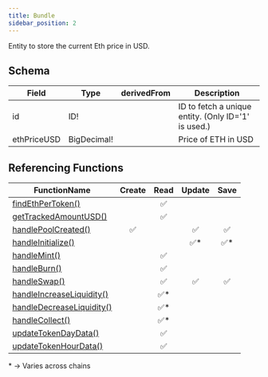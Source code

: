 ```yaml
---
title: Bundle
sidebar_position: 2
---
```


Entity to store the current Eth price in USD.

## Schema
|Field|Type|derivedFrom|Description|
|-|-|-|-|
|id | ID! |  | ID to fetch a unique entity. (Only ID='1' is used.) | 
|ethPriceUSD | BigDecimal! |  | Price of ETH in USD  | 

## Referencing Functions

|FunctionName|Create|Read|Update|Save|
|-|-|-|-|-|
|[findEthPerToken()](../functions-n-handlers/utils/pricing.ts#findethpertoken)||<center>:white_check_mark:</center>|||
|[getTrackedAmountUSD()](../functions-n-handlers/utils/pricing.ts#gettrackedamountusd)||<center>:white_check_mark:</center>|||
|[handlePoolCreated()](../functions-n-handlers/mappings/factory.ts#handlepoolcreated)|<center>:white_check_mark:</center>||<center>:white_check_mark:</center>|<center>:white_check_mark:</center>|
|[handleInitialize()](../functions-n-handlers/mappings/core.ts#handleinitialize)|||<center>:white_check_mark:*</center>|<center>:white_check_mark:*</center>|
|[handleMint()](../functions-n-handlers/mappings/core.ts#handlemint)||<center>:white_check_mark:</center>|||
|[handleBurn()](../functions-n-handlers/mappings/core.ts#handleburn)||<center>:white_check_mark:</center>|||
|[handleSwap()](../functions-n-handlers/mappings/core.ts#handleswap)||<center>:white_check_mark:</center>|<center>:white_check_mark:</center>|<center>:white_check_mark:</center>|
|[handleIncreaseLiquidity()](../functions-n-handlers/mappings/position-manager.ts#handleincreaseliquidity)||<center>:white_check_mark:*</center>|||
|[handleDecreaseLiquidity()](../functions-n-handlers/mappings/position-manager.ts#handledecreaseliquidity)||<center>:white_check_mark:*</center>|||
|[handleCollect()](../functions-n-handlers/mappings/position-manager.ts#handlecollect)||<center>:white_check_mark:*</center>|||
|[updateTokenDayData()](../functions-n-handlers/utils/intervalupdates.ts#updatetokendaydata)||<center>:white_check_mark:</center>|||
|[updateTokenHourData()](../functions-n-handlers/utils/intervalupdates.ts#updatetokenhourdata)||<center>:white_check_mark:</center>|||

\* -> Varies across chains